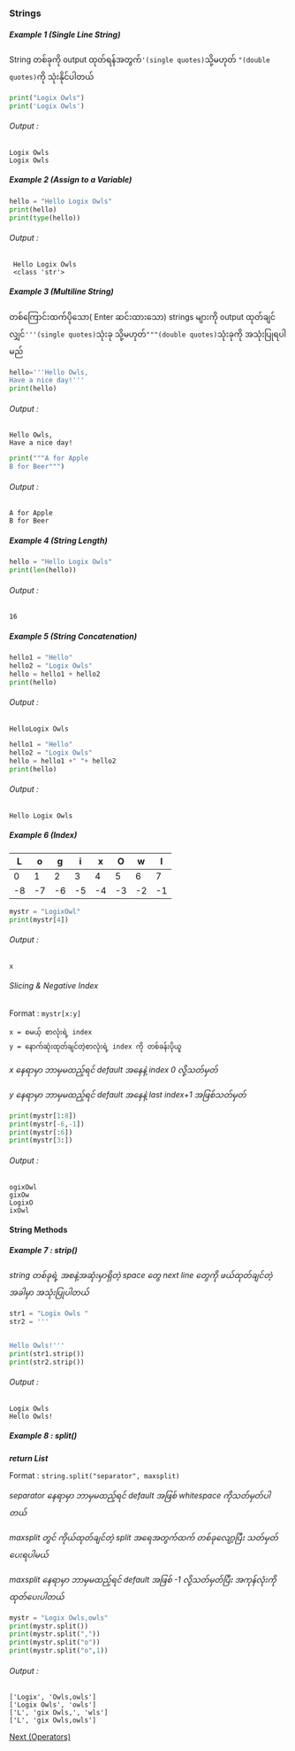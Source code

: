 ### Strings

##### Example 1 (Single Line String)
String တစ်ခုကို output ထုတ်ရန်အတွက်```'(single quotes)```သို့မဟုတ် ```"(double quotes)```ကို သုံးနိုင်ပါတယ်
```python
print("Logix Owls")
print('Logix Owls')
```
###### Output :
```
Logix Owls
Logix Owls
```
##### Example 2 (Assign to a Variable)
```python
hello = "Hello Logix Owls"
print(hello)
print(type(hello))
```
###### Output :
```
 Hello Logix Owls
 <class 'str'>
```
##### Example 3 (Multiline String)
တစ်ကြောင်းထက်ပိုသော( Enter ဆင်းထားသော) strings များကို output ထုတ်ချင်လျှင်```'''(single quotes)```သုံးခု သို့မဟုတ်```"""(double quotes)```သုံးခုကို အသုံးပြုရပါမည်
```python
hello='''Hello Owls,
Have a nice day!'''
print(hello)
```
###### Output :
```
Hello Owls,
Have a nice day!
```
```python
print("""A for Apple
B for Beer""")
```
###### Output :
```
A for Apple
B for Beer
```

##### Example 4 (String Length)
```python
hello = "Hello Logix Owls"
print(len(hello))
```
###### Output :
```
16
```

##### Example 5 (String Concatenation)
```python
hello1 = "Hello"
hello2 = "Logix Owls"
hello = hello1 + hello2
print(hello)
```
###### Output :
```
HelloLogix Owls
```

```python
hello1 = "Hello"
hello2 = "Logix Owls"
hello = hello1 +" "+ hello2
print(hello)
```
###### Output :
```
Hello Logix Owls
```

##### Example 6 (Index)
| L | o | g | i | x | O | w | l |
| --- | --- | --- | --- | --- | --- | --- | --- |
| 0 | 1 | 2 | 3 | 4 | 5 | 6 | 7 |
| -8 | -7 | -6 | -5 | -4 | -3 | -2 | -1 |

```python
mystr = "LogixOwl"
print(mystr[4])
```
###### Output :
```
x
```
###### Slicing & Negative Index
Format : ``` mystr[x:y] ```
```
x = စမယ့် စာလုံးရဲ့ index
y = နောက်ဆုံးထုတ်ချင်တဲ့စာလုံးရဲ့ index ကို တစ်ခန်းပိုယူ
```
*x နေရာမှာ ဘာမှမထည့်ရင် default အနေနဲ့ index 0 လို့သတ်မှတ်*

*y နေရာမှာ ဘာမှမထည့်ရင် default အနေနဲ့ last index+1 အဖြစ်သတ်မှတ်*

```python
print(mystr[1:8])
print(mystr[-6,-1])
print(mystr[:6])
print(mystr[3:])
```
###### Output :
```
ogixOwl
gixOw
LogixO
ixOwl
```
#### String Methods
##### Example 7 : strip()
*string တစ်ခုရဲ့ အစနဲ့အဆုံးမှာရှိတဲ့ space တွေ next line တွေကို ဖယ်ထုတ်ချင်တဲ့အခါမှာ အသုံးပြုပါတယ်*
```python
str1 = "Logix Owls "
str2 = '''


Hello Owls!'''
print(str1.strip())
print(str2.strip())
```
###### Output : 
```
Logix Owls
Hello Owls!
```

##### Example 8 : split()
***return List***

Format : ``` string.split("separator", maxsplit) ```

*separator နေရာမှာ ဘာမှမထည့်ရင် default အဖြစ် whitespace ကိုသတ်မှတ်ပါတယ်*

*maxsplit တွင် ကိုယ်ထုတ်ချင်တဲ့ split အရေအတွက်ထက် တစ်ခုလျော့ပြီး သတ်မှတ်ပေးရပါမယ်*

*maxsplit နေရာမှာ ဘာမှမထည့်ရင် default အဖြစ် -1 လို့သတ်မှတ်ပြီး အကုန်လုံးကို ထုတ်ပေးပါတယ်*
```python
mystr = "Logix Owls,owls"
print(mystr.split())
print(mystr.split(","))
print(mystr.split("o"))
print(mystr.split("o",1))
```
###### Output :
```
['Logix', 'Owls,owls']
['Logix Owls', 'owls']
['L', 'gix Owls,', 'wls']
['L', 'gix Owls,owls']

```

[Next (Operators)](./operators.md)